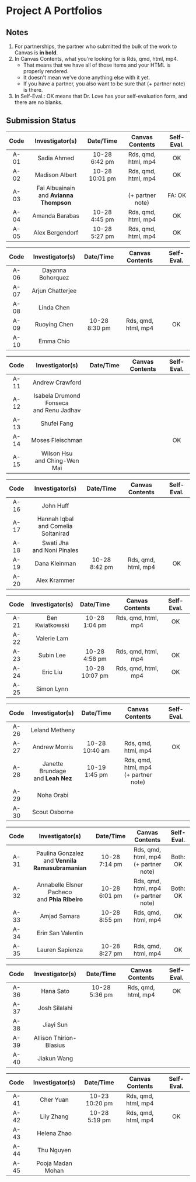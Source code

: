 # Project A Portfolios

## Notes

1. For partnerships, the partner who submitted the bulk of the work to Canvas is **in bold**.
2. In Canvas Contents, what you're looking for is Rds, qmd, html, mp4.
    - That means that we have all of those items and your HTML is properly rendered.
    - It doesn't mean we've done anything else with it yet.
    - If you have a partner, you also want to be sure that (+ partner note) is there.
3. In Self-Eval.: OK means that Dr. Love has your self-evaluation form, and there are no blanks.

## Submission Status

Code | Investigator(s) | Date/Time | Canvas Contents | Self-Eval.
:----: | :----------------: | :--------: | :---------------------: | :---------:
A-01 | Sadia Ahmed | 10-28 <br> 6:42 pm | Rds, qmd, html, mp4 | OK 
A-02 | Madison Albert | 10-28 <br> 10:01 pm | Rds, qmd, html, mp4 | OK
A-03 | Fai Albuainain <br> and **Avianna Thompson** | | <br> (+ partner note) | FA: OK 
A-04 | Amanda Barabas | 10-28 <br> 4:45 pm | Rds, qmd, html, mp4 | OK 
A-05 | Alex Bergendorf | 10-28 <br> 5:27 pm | Rds, qmd, html, mp4 | OK

Code | Investigator(s) | Date/Time | Canvas Contents | Self-Eval.
:----: | :----------------: | :--------: | :---------------------: | :---------:
A-06 | Dayanna Bohorquez | 
A-07 | Arjun Chatterjee | 
A-08 | Linda Chen | 
A-09 | Ruoying Chen | 10-28 <br> 8:30 pm | Rds, qmd, html, mp4 | OK
A-10 | Emma Chio | 

Code | Investigator(s) | Date/Time | Canvas Contents | Self-Eval.
:----: | :----------------: | :--------: | :---------------------: | :---------:
A-11 | Andrew Crawford | 
A-12 | Isabela Drumond Fonseca <br> and Renu Jadhav | 
A-13 | Shufei Fang | 
A-14 | Moses Fleischman | | | OK
A-15 | Wilson Hsu <br> and Ching-Wen Mai | 

Code | Investigator(s) | Date/Time | Canvas Contents | Self-Eval.
:----: | :----------------: | :--------: | :---------------------: | :---------:
A-16 | John Huff | 
A-17 | Hannah Iqbal <br> and Comelia Soltanirad | 
A-18 | Swati Jha <br> and Noni Pinales | 
A-19 | Dana Kleinman | 10-28 <br> 8:42 pm | Rds, qmd, html, mp4 | OK
A-20 | Alex Krammer | 

Code | Investigator(s) | Date/Time | Canvas Contents | Self-Eval.
:----: | :----------------: | :--------: | :---------------------: | :---------:
A-21 | Ben Kwiatkowski | 10-28 <br> 1:04 pm | Rds, qmd, html, mp4 | OK
A-22 | Valerie Lam | 
A-23 | Subin Lee | 10-28 <br> 4:58 pm | Rds, qmd, html, mp4 | OK
A-24 | Eric Liu | 10-28 <br> 10:07 pm | Rds, qmd, html, mp4 | OK 
A-25 | Simon Lynn | 

Code | Investigator(s) | Date/Time | Canvas Contents | Self-Eval.
:----: | :----------------: | :--------: | :---------------------: | :---------:
A-26 | Leland Metheny | 
A-27 | Andrew Morris | 10-28 <br> 10:40 am | Rds, qmd, html, mp4 | OK
A-28 | Janette Brundage <br> and **Leah Nez** | 10-19 <br> 1:45 pm | Rds, qmd, html, mp4 <br> (+ partner note) |
A-29 | Noha Orabi | 
A-30 | Scout Osborne | 

Code | Investigator(s) | Date/Time | Canvas Contents | Self-Eval.
:----: | :----------------: | :--------: | :---------------------: | :---------:
A-31 | Paulina Gonzalez <br> and **Vennila Ramasubramanian** | 10-28 <br> 7:14 pm | Rds, qmd, html, mp4 <br> (+ partner note) | Both: OK
A-32 | Annabelle Elsner Pacheco <br> and **Phia Ribeiro** | 10-28 <br> 6:01 pm | Rds, qmd, html, mp4 <br> (+ partner note) | Both: OK
A-33 | Amjad Samara | 10-28 <br> 8:55 pm | Rds, qmd, html, mp4 | OK 
A-34 | Erin San Valentin | 
A-35 | Lauren Sapienza | 10-28 <br> 8:27 pm | Rds, qmd, html, mp4 | OK 

Code | Investigator(s) | Date/Time | Canvas Contents | Self-Eval.
:----: | :----------------: | :--------: | :---------------------: | :---------:
A-36 | Hana Sato | 10-28 <br> 5:36 pm | Rds, qmd, html, mp4 | OK 
A-37 | Josh Silalahi | 
A-38 | Jiayi Sun | 
A-39 | Allison Thirion-Blasius | 
A-40 | Jiakun Wang | 

Code | Investigator(s) | Date/Time | Canvas Contents | Self-Eval.
:----: | :----------------: | :--------: | :---------------------: | :---------:
A-41 | Cher Yuan | 10-23 <br> 10:20 pm | Rds, qmd, html, mp4 |
A-42 | Lily Zhang | 10-28 <br> 5:19 pm | Rds, qmd, html, mp4 | OK
A-43 | Helena Zhao | 
A-44 | Thu Nguyen | 
A-45 | Pooja Madan Mohan | 
